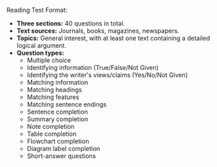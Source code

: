 Reading Test Format:
- **Three sections:** 40 questions in total.
- **Text sources:** Journals, books, magazines, newspapers.
- **Topics:** General interest, with at least one text containing a detailed logical argument.
- **Question types:** 
    - Multiple choice
    - Identifying information (True/False/Not Given)
    - Identifying the writer's views/claims (Yes/No/Not Given)
    - Matching information
    - Matching headings
    - Matching features
    - Matching sentence endings
    - Sentence completion
    - Summary completion
    - Note completion
    - Table completion
    - Flowchart completion
    - Diagram label completion
    - Short-answer questions
